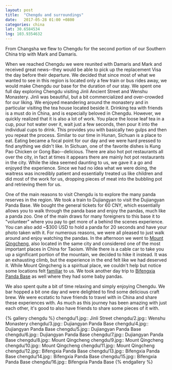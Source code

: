 ```yaml
---
layout: post
title:  "Chengdu and surroundings"
date:   2017-05-28 01:00 +0800
categories: china
lat: 30.6584534
lng: 103.9354632
---
```


From Changsha we flew to Chengdu for the second portion of our Southern China trip with Mark and Damaris.

<!--more-->

When we reached Chengdu we were reunited with Damaris and Mark and received great news--they would be able to pick up the replacement Visa the day before their departure. We decided that since
most of what we wanted to see in this region is located only a few train or bus rides away, we would make Chengdu our base for the duration of our stay. We spent one full day exploring Chengdu
visiting Jinli Ancient Street and Wenshu Monastery. Jinli was beautiful, but a bit commercialized and over-crowded for our liking. We enjoyed meandering around the monastery and in particular
visiting the tea house located beside it. Drinking tea with friends is a must do in China, and is especially beloved in Chengdu. However, we quickly realized that it is also a lot of work. You
place the loose leaf tea in a cup, pour hot water over it, wait just a few seconds, then pour it into the individual cups to drink. This provides you with basically two gulps and then you repeat
the process. Similar to our time in Hunan, Sichuan is a place to eat. Eating became a focal point for our day and we were hard pressed to find anything we didn't like. In Sichuan, one of the
favorite dishes is Kung Pao Chicken or Gong Bao--delicious. There are also hot pot restaurants all over the city, in fact at times it appears there are mainly hot pot restaurants in the city.
While the idea seemed daunting to us, we gave it a go and enjoyed the experience. Since we had no idea what we were doing, the waitress was incredibly patient and essentially treated us like
children and did most of the work for us, dropping pieces of meat into the bubbling pot and retrieving them for us.

One of the main reasons to visit Chengdu is to explore the many panda reserves in the region. We took a train to Dujiangyan to visit the Dujiangyan Panda Base. We bought the general tickets for
60 CNY, which essentially allows you to walk through the panda base and enjoy the pandas, much like a panda zoo. One of the main draws for many foreigners to this base it to "volunteer" where you
pay to get more of a behind the scenes experience. You can also add ~$300 USD to hold a panda for 20 seconds and have your photo taken with it. For numerous reasons, we were all pleased to just
walk around and enjoy watching the pandas. In the afternoon we went to [Mount Qingcheng](https://www.travelchinaguide.com/attraction/sichuan/chengdu/mt_qingcheng.htm), also located in the same
city and considered one of the most important places in China for Taoism. While there is a cable car to take you up a significant portion of the mountain, we decided to hike it instead. It was an
exhausting climb, but the experience in the end felt like we had deserved it. While Mount Qingcheng is a spiritual place, we couldn't help but notice some locations felt
[familiar](http://www.telegraph.co.uk/sponsored/china-watch/12166437/qingcheng-mountain-in-kung-fu-panda-3.html) to us. We took another day trip to
[Bifengxia Panda Base](https://www.travelchinaguide.com/attraction/sichuan/chengdu/bifengxia-panda-base.htm) as well where they had some baby pandas.

We also spent quite a bit of time relaxing and simply enjoying Chengdu. We bar hopped a bit one day and were delighted to find some delicious craft brew. We were ecstatic to have friends to travel
with in China and share these experiences with. As much as this journey has been amazing with just each other, it's good to also have friends to share some pieces of it with.

{% gallery chengdu %}
chengdu/1.jpg:: Jinli Street
chengdu/2.jpg:: Wenshu Monastery
chengdu/3.jpg:: Dujiangyan Panda Base
chengdu/4.jpg:: Dujiangyan Panda Base
chengdu/5.jpg:: Dujiangyan Panda Base
chengdu/6.jpg:: Dujiangyan Panda Base
chengdu/7.jpg:: Dujiangyan Panda Base
chengdu/8.jpg:: Mount Qingcheng
chengdu/9.jpg:: Mount Qingcheng
chengdu/10.jpg:: Mount Qingcheng
chengdu/11.jpg:: Mount Qingcheng
chengdu/12.jpg:: Bifengxia Panda Base
chengdu/13.jpg:: Bifengxia Panda Base
chengdu/14.jpg:: Bifengxia Panda Base
chengdu/15.jpg:: Bifengxia Panda Base
chengdu/16.jpg:: Bifengxia Panda Base
{% endgallery %}